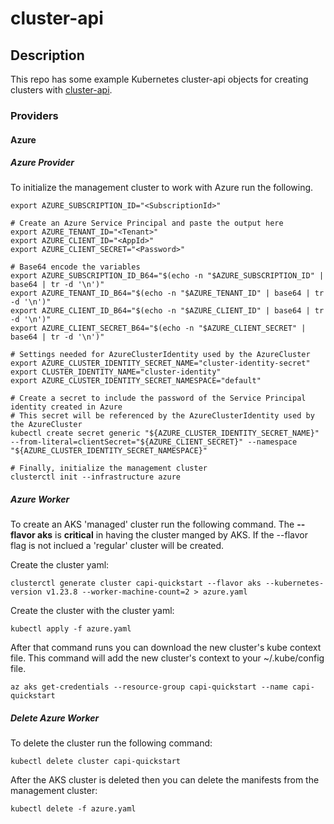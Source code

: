 # cluster-api

## Description

This repo has some example Kubernetes cluster-api objects for creating clusters with [cluster-api](https://cluster-api.sigs.k8s.io/).

### Providers

#### Azure

##### Azure Provider

To initialize the management cluster to work with Azure run the following.

```
export AZURE_SUBSCRIPTION_ID="<SubscriptionId>"

# Create an Azure Service Principal and paste the output here
export AZURE_TENANT_ID="<Tenant>"
export AZURE_CLIENT_ID="<AppId>"
export AZURE_CLIENT_SECRET="<Password>"

# Base64 encode the variables
export AZURE_SUBSCRIPTION_ID_B64="$(echo -n "$AZURE_SUBSCRIPTION_ID" | base64 | tr -d '\n')"
export AZURE_TENANT_ID_B64="$(echo -n "$AZURE_TENANT_ID" | base64 | tr -d '\n')"
export AZURE_CLIENT_ID_B64="$(echo -n "$AZURE_CLIENT_ID" | base64 | tr -d '\n')"
export AZURE_CLIENT_SECRET_B64="$(echo -n "$AZURE_CLIENT_SECRET" | base64 | tr -d '\n')"

# Settings needed for AzureClusterIdentity used by the AzureCluster
export AZURE_CLUSTER_IDENTITY_SECRET_NAME="cluster-identity-secret"
export CLUSTER_IDENTITY_NAME="cluster-identity"
export AZURE_CLUSTER_IDENTITY_SECRET_NAMESPACE="default"

# Create a secret to include the password of the Service Principal identity created in Azure
# This secret will be referenced by the AzureClusterIdentity used by the AzureCluster
kubectl create secret generic "${AZURE_CLUSTER_IDENTITY_SECRET_NAME}" --from-literal=clientSecret="${AZURE_CLIENT_SECRET}" --namespace "${AZURE_CLUSTER_IDENTITY_SECRET_NAMESPACE}"

# Finally, initialize the management cluster
clusterctl init --infrastructure azure
```
##### Azure Worker

To create an AKS 'managed' cluster run the following command.  The **--flavor aks** is **critical** in having the cluster
manged by AKS.  If the --flavor flag is not inclued a 'regular' cluster will be created.


Create the cluster yaml:
```
clusterctl generate cluster capi-quickstart --flavor aks --kubernetes-version v1.23.8 --worker-machine-count=2 > azure.yaml

```

Create the cluster with the cluster yaml:
```
kubectl apply -f azure.yaml
```

After that command runs you can download the new cluster's kube context file.  This command will add
the new cluster's context to your ~/.kube/config file.

```
az aks get-credentials --resource-group capi-quickstart --name capi-quickstart
```
##### Delete Azure Worker

To delete the cluster run the following command:

```
kubectl delete cluster capi-quickstart
```

After the AKS cluster is deleted then you can delete the manifests
from the management cluster:

```
kubectl delete -f azure.yaml
```
